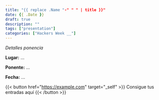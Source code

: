 ```yaml
---
title: "{{ replace .Name "-" " " | title }}"
date: {{ .Date }}
draft: true
description: ""
tags: ["presentation"]
categories: ["Hackers Week __"]
---
```


*Detalles ponencia*

**Lugar:** ...

**Ponente:** ...

**Fecha:** ...

{{< button href="https://example.com" target="_self" >}}
Consigue tus entradas aquí
{{< /button >}}
